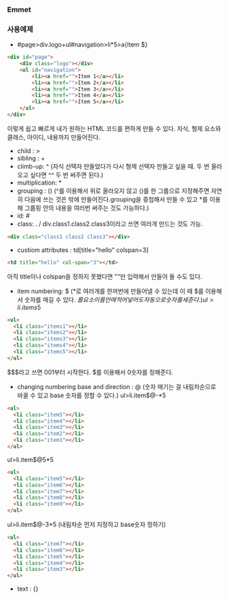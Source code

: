 ### Emmet

### 사용예제

- #page>div.logo+ul#navigation>li*5>a{Item $}

```html
<div id="page">
    <div class="logo"></div>
    <ul id="navigation">
        <li><a href="">Item 1</a></li>
        <li><a href="">Item 2</a></li>
        <li><a href="">Item 3</a></li>
        <li><a href="">Item 4</a></li>
        <li><a href="">Item 5</a></li>
    </ul>
</div>
```

이렇게 쉽고 빠르게 내가 원하는 HTML 코드를 편하게 만들 수 있다. 자식, 형제 요소와 클래스, 아이디, 내용까지 만들어진다.

- child : >
- sibling : +
- climb-up: ^ (자식 선택자 만들었다가 다시 형제 선택자 만들고 싶을 때. 두 번 올라오고 싶다면 ^^ 두 번 써주면 된다.)
- multiplication: *
- grouping : () (^를 이용해서 위로 올라오지 않고 ()를 한 그룹으로 지정해주면 자연히 다음에 쓰는 것은 밖에 만들어진다.grouping을 중첩해서 만들 수 있고 *를 이용해 그룹핑 안의 내용을 여러번 써주는 것도 가능하다.)
- id: #
- class: . / div.class1.class2.class3이라고 쓰면 여러개 만드는 것도 가능.

```html
<div class="class1 class2 class3"></div>
```

- custiom attributes : td[title="hello" colspan=3]

```html
<td title="hello" col-span="3"></td>
```

아직 title이나 colspan을 정하지 못했다면 ""만 입력해서 만들어 둘 수도 있다. 

- item numbering: $ (*로 여러개를 한꺼번에 만들어낼 수 있는데 이 때 $를 이용해서 숫자를 매길 수 있다. $를 요소 이름 안에 적어 넣어도 자동으로 숫자를 세준다.) ul>li.items$5

```html
<ul>
  <li class="items1"></li>
  <li class="items2"></li>
  <li class="items3"></li>
  <li class="items4"></li>
  <li class="items5"></li>
</ul>
```

$$$라고 쓰면 001부터 시작한다. $를 이용해서 0숫자를 정해준다.

- changing numbering base and direction : @ (숫자 매기는 걸 내림차순으로 바꿀 수 있고 base 숫자를 정할 수 있다.) ul>li.item$@-*5

```html
<ul>
  <li class="item5"></li>
  <li class="item4"></li>
  <li class="item3"></li>
  <li class="item2"></li>
  <li class="item1"></li>
</ul>
```

ul>li.item$@5*5

```html
<ul>
  <li class="item5"></li>
  <li class="item6"></li>
  <li class="item7"></li>
  <li class="item8"></li>
  <li class="item9"></li>
</ul>
```

ul>li.item$@-3*5 (내림차순 먼저 지정하고 base숫자 정하기)

```html
<ul>
  <li class="item7"></li>
  <li class="item6"></li>
  <li class="item5"></li>
  <li class="item4"></li>
  <li class="item3"></li>
</ul>
```

- text : {} 